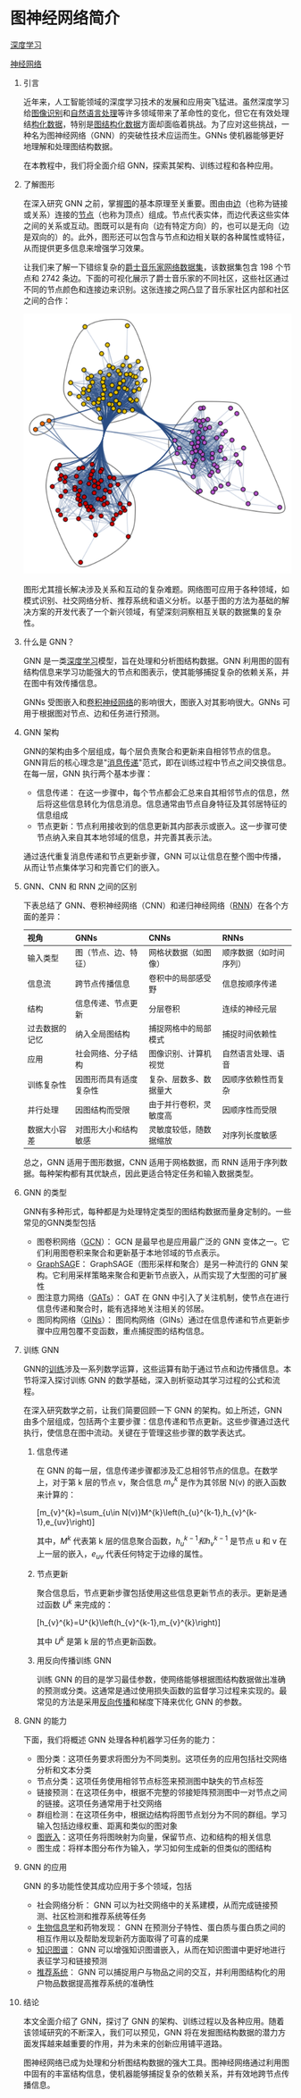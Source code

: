 # 图神经网络简介

[深度学习](https://www.baeldung.com/cs/category/ai/deep-learning)

[神经网络](https://www.baeldung.com/cs/tag/neural-networks)

1. 引言

    近年来，人工智能领域的深度学习技术的发展和应用突飞猛进。虽然深度学习给[图像识别](https://www.baeldung.com/cs/image-recognition-one-shot-learning)和[自然语言处理](https://www.baeldung.com/cs/nlp-bleu-score)等许多领域带来了革命性的变化，但它在有效处理结[构化数据](https://www.baeldung.com/cs/text-mining)，特别是[图结构化数据](https://www.baeldung.com/cs/graphs)方面却面临着挑战。为了应对这些挑战，一种名为图神经网络（GNN）的突破性技术应运而生。GNNs 使机器能够更好地理解和处理图结构数据。

    在本教程中，我们将全面介绍 GNN，探索其架构、训练过程和各种应用。

2. 了解图形

    在深入研究 GNN 之前，掌握[图](/graph-theory/graph-theory-intro-zh.md)的基本原理至关重要。图由由[边](https://www.baeldung.com/cs/graphs-incident-edge)（也称为链接或关系）连接的[节点](https://www.baeldung.com/cs/node-degrees)（也称为顶点）组成。节点代表实体，而边代表这些实体之间的关系或互动。图既可以是有向（边有特定方向）的，也可以是无向（边是双向的）的。此外，图形还可以包含与节点和边相关联的各种属性或特征，从而提供更多信息来增强学习效果。

    让我们来了解一下错综复杂的[爵士音乐家网络数据集](https://datarepository.wolframcloud.com/resources/Jazz-Musicians-Network)，该数据集包含 198 个节点和 2742 条边。下面的可视化展示了爵士音乐家的不同社区，这些社区通过不同的节点颜色和连接边来识别。这张连接之网凸显了音乐家社区内部和社区之间的合作：

    ![爵士音乐家网络的社区图谱](pic/Community_Graph_7f57ef95f9.webp)

    图形尤其擅长解决涉及关系和互动的复杂难题。网络图可应用于各种领域，如模式识别、社交网络分析、推荐系统和语义分析。以基于图的方法为基础的解决方案的开发代表了一个新兴领域，有望深刻洞察相互关联的数据集的复杂性。

3. 什么是 GNN？

    GNN 是一类[深度学习](https://www.baeldung.com/cs/training-validation-loss-deep-learning)模型，旨在处理和分析图结构数据。GNN 利用图的固有结构信息来学习功能强大的节点和图表示，使其能够捕捉复杂的依赖关系，并在图中有效传播信息。

    GNNs 受图嵌入和[卷积神经网络](https://www.baeldung.com/cs/deep-cnn-design)的影响很大，图嵌入对其影响很大。GNNs 可用于根据图对节点、边和任务进行预测。

4. GNN 架构

    GNN的架构由多个层组成，每个层负责聚合和更新来自相邻节点的信息。GNN背后的核心理念是"[消息传递](https://www.baeldung.com/cs/inter-process-communication)"范式，即在训练过程中节点之间交换信息。在每一层，GNN 执行两个基本步骤：

    - 信息传递： 在这一步骤中，每个节点都会汇总来自其相邻节点的信息，然后将这些信息转化为信息消息。信息通常由节点自身特征及其邻居特征的信息组成
    - 节点更新：节点利用接收到的信息更新其内部表示或嵌入。这一步骤可使节点纳入来自其本地邻域的信息，并完善其表示法。

    通过迭代重复消息传递和节点更新步骤，GNN 可以让信息在整个图中传播，从而让节点集体学习和完善它们的嵌入。

5. GNN、CNN 和 RNN 之间的区别

    下表总结了 GNN、卷积神经网络（CNN）和递归神经网络（[RNN](https://www.baeldung.com/cs/convolutional-vs-regular-nn)）在各个方面的差异：

    | 视角      | GNNs        | CNNs        | RNNs        |
    |---------|-------------|-------------|-------------|
    | 输入类型    | 图（节点、边、特征）  | 网格状数据（如图像）  | 顺序数据（如时间序列） |
    | 信息流     | 跨节点传播信息     | 卷积中的局部感受野   | 信息按顺序传递     |
    | 结构      | 信息传递、节点更新   | 分层卷积        | 连续的神经元层     |
    | 过去数据的记忆 | 纳入全局图结构     | 捕捉网格中的局部模式  | 捕捉时间依赖性     |
    | 应用      | 社会网络、分子结构   | 图像识别、计算机视觉  | 自然语言处理、语音   |
    | 训练复杂性   | 因图形而具有适度复杂性 | 复杂、层数多、数据量大 | 因顺序依赖性而复杂   |
    | 并行处理    | 因图结构而受限     | 由于并行卷积，灵敏度高 | 因顺序性而受限     |
    | 数据大小容差  | 对图形大小和结构敏感  | 灵敏度较低，随数据缩放 | 对序列长度敏感     |

    总之，GNN 适用于图形数据，CNN 适用于网格数据，而 RNN 适用于序列数据。每种架构都有其优缺点，因此更适合特定任务和输入数据类型。

6. GNN 的类型

    GNN有多种形式，每种都是为处理特定类型的图结构数据而量身定制的。一些常见的GNN类型包括

    - 图卷积网络（[GCN](https://www.sciencedirect.com/topics/computer-science/graph-convolutional-network)）： GCN 是最早也是应用最广泛的 GNN 变体之一。它们利用图卷积来聚合和更新基于本地邻域的节点表示。
    - [GraphSAG](https://snap.stanford.edu/graphsage/#:~:text=GraphSAGE%20is%20a%20framework%20for,have%20rich%20node%20attribute%20information.)E： GraphSAGE（图形采样和聚合）是另一种流行的 GNN 架构。它利用采样策略来聚合和更新节点嵌入，从而实现了大型图的可扩展性
    - 图注意力网络（[GATs](https://www.baeldung.com/cs/graph-attention-networks)）： GAT 在 GNN 中引入了关注机制，使节点在进行信息传递和聚合时，能有选择地关注相关的邻居。
    - 图同构网络（[GINs](https://pgl.readthedocs.io/en/latest/examples/gin.html)）： 图同构网络（GINs）通过在信息传递和节点更新步骤中应用包覆不变函数，重点捕捉图的结构信息。

7. 训练 GNN

    GNN的[训练](https://www.baeldung.com/cs/training-validation-loss-deep-learning)涉及一系列数学运算，这些运算有助于通过节点和边传播信息。本节将深入探讨训练 GNN 的数学基础，深入剖析驱动其学习过程的公式和流程。

    在深入研究数学之前，让我们简要回顾一下 GNN 的架构。如上所述，GNN 由多个层组成，包括两个主要步骤：信息传递和节点更新。这些步骤通过迭代执行，使信息在图中流动。关键在于管理这些步骤的数学表达式。

    1. 信息传递

        在 GNN 的每一层，信息传递步骤都涉及汇总相邻节点的信息。在数学上，对于第 k 层的节点 v，聚合信息 $m_{v}^{k}$ 是作为其邻居 N(v) 的嵌入函数来计算的：

        \[m_{v}^{k}=\sum_{u\in N(v)}M^{k}\left(h_{u}^{k-1},h_{v}^{k-1},e_{uv}\right)\]

        其中，$M^{k}$ 代表第 k 层的信息聚合函数，$h_{u}^{k-1} 和 h_{v}^{k-1}$ 是节点 u 和 v 在上一层的嵌入，$e_{uv}$ 代表任何特定于边缘的属性。

    2. 节点更新

        聚合信息后，节点更新步骤包括使用这些信息更新节点的表示。更新是通过函数 $U^{k}$ 来完成的：

        \[h_{v}^{k}=U^{k}\left(h_{v}^{k-1},m_{v}^{k}\right)\]

        其中 $U^{k}$ 是第 k 层的节点更新函数。

    3. 用反向传播训练 GNN

        训练 GNN 的目的是学习最佳参数，使网络能够根据图结构数据做出准确的预测或分类。这通常是通过使用损失函数的监督学习过程来实现的。最常见的方法是采用[反向传播](https://www.baeldung.com/cs/neural-networks-backprop-vs-feedforward)和梯度下降来优化 GNN 的参数。

8. GNN 的能力

    下面，我们将概述 GNN 处理各种机器学习任务的能力：

    - 图分类：这项任务要求将图分为不同类别。这项任务的应用包括社交网络分析和文本分类
    - 节点分类：这项任务使用相邻节点标签来预测图中缺失的节点标签
    - 链接预测：在这项任务中，根据不完整的邻接矩阵预测图中一对节点之间的链接。这项任务通常用于社交网络
    - 群组检测：在这项任务中，根据边结构将图节点划分为不同的群组。学习输入包括边缘权重、距离和类似的图对象
    - [图嵌入](https://www.baeldung.com/cs/neural-nets-embedding-layers)：这项任务将图映射为向量，保留节点、边和结构的相关信息
    - 图生成：将样本图分布作为输入，学习如何生成新的但类似的图结构

9. GNN 的应用

    GNN 的多功能性使其成功应用于多个领域，包括

    - 社会网络分析： GNN 可以为社交网络中的关系建模，从而完成链接预测、社区检测和推荐系统等任务
    - [生物信息学](https://www.baeldung.com/cs/genetic-algorithms-applications)和药物发现： GNN 在预测分子特性、蛋白质与蛋白质之间的相互作用以及帮助发现新药方面取得了可喜的成果
    - [知识图谱](https://www.baeldung.com/cs/ml-knowledge-graphs)： GNN 可以增强知识图谱嵌入，从而在知识图谱中更好地进行表征学习和链接预测
    - [推荐系统](https://www.baeldung.com/cs/amazon-recommendation-system)： GNN 可以捕捉用户与物品之间的交互，并利用图结构化的用户物品数据提高推荐系统的准确性

10. 结论

    本文全面介绍了 GNN，探讨了 GNN 的架构、训练过程以及各种应用。随着该领域研究的不断深入，我们可以预见，GNN 将在发掘图结构数据的潜力方面发挥越来越重要的作用，并为未来的创新应用铺平道路。

    图神经网络已成为处理和分析图结构数据的强大工具。图神经网络通过利用图中固有的丰富结构信息，使机器能够捕捉复杂的依赖关系，并有效地跨节点传播信息。
